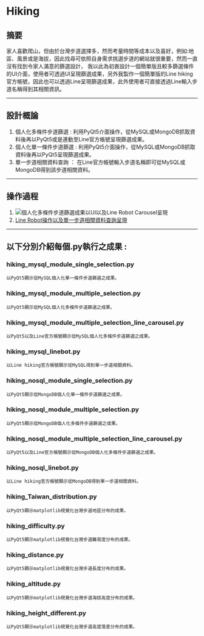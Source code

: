 # Hiking
## 摘要
家人喜歡爬山，但由於台灣步道選擇多，然而考量時間等成本以及喜好，例如:地區、風景或是海拔，因此找尋可依照自身需求挑選步道的網站就很重要，然而一直沒有找到令家人滿意的篩選設計，
我以此為初衷設計一個簡單版且較多篩選條件的UI介面，使用者可透過UI呈現篩選成果，另外我製作一個簡單版的Line hiking官方帳號，因此也可以透過Line呈現篩選成果，此外使用者可直接透過Line輸入步道名稱得到其相關資訊。

------------------------------------------------------------------------------------------------
## 設計概論
1. 個人化多條件步道篩選 : 利用PyQt5介面操作，從MySQL或MongoDB抓取資料後再以PyQt5或是連動至Line官方帳號呈現篩選成果。
2. 個人化單一條件步道篩選 : 利用PyQt5介面操作，從MySQL或MongoDB抓取資料後再以PyQt5呈現篩選成果。
3. 單一步道相關資料查詢 ： 在Line官方帳號輸入步道名稱即可從MySQL或MongoDB得到該步道相關資料。
------------------------------------------------------------------------------------------------
## 操作過程
1. ![個人化多條件步道篩選成果以UI以及Line Robot Carousel呈現](https://drive.google.com/file/d/1fwROjA5lBsJZixbq7EL2_7eL_L1rZ7RU/view?usp=sharing)<br/>
2. [Line Robot操作以及單一步道相關資料查詢呈現](https://drive.google.com/file/d/1MKC3TED8MGNyuqs4PUsCW-xpmhLrsjJm/view?usp=sharing)

------------------------------------------------------------------------------------------------
## 以下分別介紹每個.py執行之成果 :
### hiking_mysql_module_single_selection.py
`以PyQt5顯示從MySQL個人化單一條件步道篩選之成果。`
### hiking_mysql_module_multiple_selection.py
`以PyQt5顯示從MySQL個人化多條件步道篩選之成果。`
### hiking_mysql_module_multiple_selection_line_carousel.py
`以PyQt5以及Line官方帳號顯示從MySQL個人化多條件步道篩選之成果。`
### hiking_mysql_linebot.py
`以Line hiking官方帳號顯示從MySQL得到單一步道相關資料。`
### hiking_nosql_module_single_selection.py
`以PyQt5顯示從MongoDB個人化單一條件步道篩選之成果。`
### hiking_nosql_module_multiple_selection.py
`以PyQt5顯示從MongoDB個人化多條件步道篩選之成果。`
### hiking_nosql_module_multiple_selection_line_carousel.py
`以PyQt5以及Line官方帳號顯示從MongoDB個人化多條件步道篩選之成果。`
### hiking_nosql_linebot.py
`以Line hiking官方帳號顯示從MongoDB得到單一步道相關資料。`
### hiking_Taiwan_distribution.py
`以PyQt5顯示matplotlib視覺化台灣步道地區分布的成果。`
### hiking_difficulty.py
`以PyQt5顯示matplotlib視覺化台灣步道難易度分布的成果。`
### hiking_distance.py
`以PyQt5顯示matplotlib視覺化台灣步道長度分布的成果。`
### hiking_altitude.py
`以PyQt5顯示matplotlib視覺化台灣步道海拔高度分布的成果。`
### hiking_height_different.py
`以PyQt5顯示matplotlib視覺化台灣步道高度落差分布的成果。`


